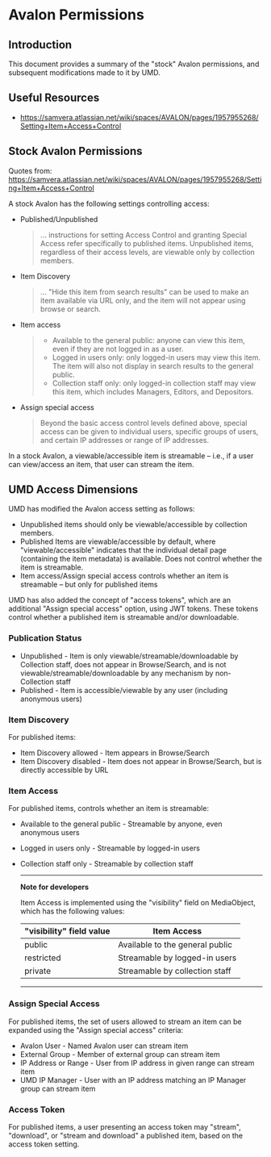 # Avalon Permissions

## Introduction

This document provides a summary of the "stock" Avalon permissions, and
subsequent modifications made to it by UMD.

## Useful Resources

* <https://samvera.atlassian.net/wiki/spaces/AVALON/pages/1957955268/Setting+Item+Access+Control>

## Stock Avalon Permissions

Quotes from: <https://samvera.atlassian.net/wiki/spaces/AVALON/pages/1957955268/Setting+Item+Access+Control>

A stock Avalon has the following settings controlling access:

* Published/Unpublished

    > ... instructions for setting Access Control and granting Special Access
    > refer specifically to published items. Unpublished items, regardless of
    > their access levels, are viewable only by collection members.

* Item Discovery

    > ... "Hide this item from search results" can be used to make an item
    > available via URL only, and the item will not appear using browse or
    > search.

* Item access

    > * Available to the general public: anyone can view this item, even if they
    >   are not logged in as a user.
    > * Logged in users only: only logged-in users may view this item. The item
    >   will also not display in search results to the general public.
    > * Collection staff only: only logged-in collection staff may view this item,
    >   which includes Managers, Editors, and Depositors.

* Assign special access

    > Beyond the basic access control levels defined above, special access can
    > be given to individual users, specific groups of users, and certain IP
    > addresses or range of IP addresses.

In a stock Avalon, a viewable/accessible item is streamable – i.e., if a user
can view/access an item, that user can stream the item.

## UMD Access Dimensions

UMD has modified the Avalon access setting as follows:

* Unpublished items should only be viewable/accessible by collection members.
* Published Items are viewable/accessible by default, where
  "viewable/accessible" indicates that the individual detail page (containing
  the item metadata) is available. Does not control whether the item is
  streamable.
* Item access/Assign special access controls whether an item is streamable – but
  only for published items

UMD has also added the concept of "access tokens", which are an additional
"Assign special access" option, using JWT tokens. These tokens control
whether a published item is streamable and/or downloadable.

### Publication Status

* Unpublished - Item is only viewable/streamable/downloadable by Collection
  staff, does not appear in Browse/Search, and is not
  viewable/streamable/downloadable by any mechanism​ by non-Collection staff
* Published - Item is accessible/viewable by any user (including anonymous
  users)

### Item Discovery

For published items:

* Item Discovery allowed​ - Item appears in Browse/Search​
* Item Discovery disabled - Item does not appear in Browse/Search, but is
  directly accessible by URL

### Item Access

For published items, controls whether an item is streamable:

* ​Available to the general public - Streamable by anyone, even anonymous users
* Logged in users only - Streamable by logged-in users
* Collection staff only - Streamable by collection staff

    ----
    **Note for developers**

    Item Access is implemented using the "visibility" field on MediaObject,
    which has the following values:

    |"visibility" field value|Item Access|
    | ---------------------- | --------- |
    |​public                  | Available to the general public |
    |restricted              | Streamable by logged-in users |
    |private                 | Streamable by collection staff |
    ----

### Assign Special Access

For published items, the set of users allowed to stream an item can be expanded
using the "Assign special access" criteria:

* ​Avalon User - Named Avalon user can stream item
* External Group - Member of external group can stream item
* IP Address or Range - User from IP address in given range can stream item
* UMD IP Manager - User with an IP address matching an IP Manager group can
  stream item

### Access Token

For published items, a user presenting an access token may "stream", "download",
or "stream and download" a published item, based on the access token setting.
